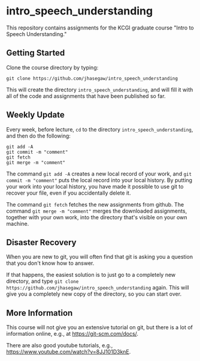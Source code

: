 # intro_speech_understanding

This repository contains assignments for the KCGI graduate course
"Intro to Speech Understanding."

## Getting Started

Clone the course directory by typing:

```
git clone https://github.com/jhasegaw/intro_speech_understanding
```

This will create the directory `intro_speech_understanding`, and will
fill it with all of the code and assignments that have been published so far.

## Weekly Update

Every week, before lecture, `cd` to the directory
`intro_speech_understanding`, and then do the following:

```
git add -A
git commit -m "comment"
git fetch
git merge -m "comment"
```

The command `git add -A` creates a new local record of your work, and
`git commit -m "comment"` puts the local record into your local
history.  By putting your work into your local history, you have made
it possible to use git to recover your file, even if you accidentally
delete it.

The command `git fetch` fetches the new assignments from github.  The
command `git merge -m "comment"` merges the downloaded assignments,
together with your own work, into the directory that's visible on your
own machine.

## Disaster Recovery

When you are new to git, you will often find that git is asking you a
question that you don't know how to answer.

If that happens, the easiest solution is to just go to a completely
new directory, and type `git clone
https://github.com/jhasegaw/intro_speech_understanding` again.  This
will give you a completely new copy of the directory, so you can start over.

## More Information

This course will not give you an extensive tutorial on git, but there
is a lot of information online, e.g., at <a
href="https://git-scm.com/docs/">https://git-scm.com/docs/</a>.

There are also good youtube tutorials, e.g., <a
href="https://www.youtube.com/watch?v=8JJ101D3knE">https://www.youtube.com/watch?v=8JJ101D3knE</a>.


